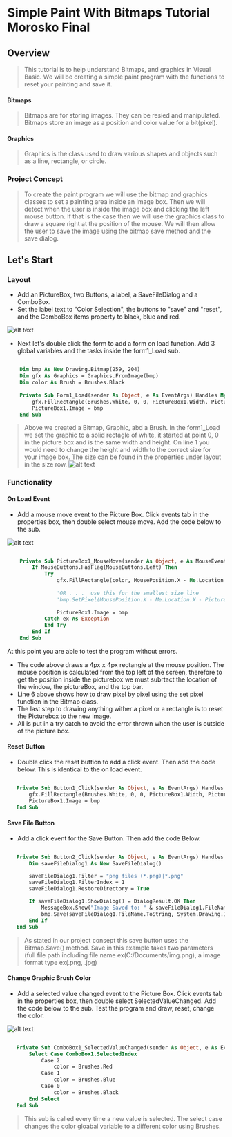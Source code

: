 # Simple Paint With Bitmaps Tutorial Morosko Final

## Overview

> This tutorial is to help understand Bitmaps, and graphics in Visual Basic. We will be creating a simple paint program with the functions to reset your painting and save it.

#### Bitmaps

> Bitmaps are for storing images. They can be resied and manipulated. Bitmaps store an image as a position and color value for a bit(pixel).

#### Graphics

> Graphics is the class used to draw various shapes and objects such as a line, rectangle, or circle.

### Project Concept

> To create the paint program we will use the bitmap and graphics classes to set a painting area inside an Image box. Then we will detect when the user is inside the image box and clicking the left mouse button. If that is the case then we will use the graphics class to draw a square right at the position of the mouse. We will then allow the user to save the image using the bitmap save method and the save dialog.

## Let's Start

### Layout

* Add an PictureBox, two Buttons, a label, a SaveFileDialog and a ComboBox.
* Set the label text to "Color Selection", the buttons to "save" and "reset", and the ComboBox items property to black, blue and red.

![alt text][img1]

* Next let's double click the form to add a form on load function. Add 3 global variables and the tasks inside the form1_Load sub.

```vb

    Dim bmp As New Drawing.Bitmap(259, 204)
    Dim gfx As Graphics = Graphics.FromImage(bmp)
    Dim color As Brush = Brushes.Black
    
    Private Sub Form1_Load(sender As Object, e As EventArgs) Handles MyBase.Load
        gfx.FillRectangle(Brushes.White, 0, 0, PictureBox1.Width, PictureBox1.Height)
        PictureBox1.Image = bmp
    End Sub

```

> Above we created a Bitmap, Graphic, abd a Brush. In the form1_Load we set the graphic to a solid rectagle of white, it started at point 0, 0 in the picture box and is the same width and height.
> On line 1 you would need to change the height and width to the correct size for your image box. The size can be found in the properties under layout in the size row.
> ![alt text][img4]

### Functionality

#### On Load Event

* Add a mouse move event to the Picture Box. Click events tab in the properties box, then double select mouse move. Add the code below to the sub.

![alt text][img2]

```vb

    Private Sub PictureBox1_MouseMove(sender As Object, e As MouseEventArgs) Handles PictureBox1.MouseMove
        If MouseButtons.HasFlag(MouseButtons.Left) Then
            Try
                gfx.FillRectangle(color, MousePosition.X - Me.Location.X - PictureBox1.Location.X - 8, MousePosition.Y - Me.Location.Y - PictureBox1.Location.Y - 30, 4, 4)
                
                'OR . . .  use this for the smallest size line
                'bmp.SetPixel(MousePosition.X - Me.Location.X - PictureBox1.Location.X - 8, MousePosition.Y - Me.Location.Y - PictureBox1.Location.Y - 30, Color.Black)
                
                PictureBox1.Image = bmp
            Catch ex As Exception
            End Try
        End If
    End Sub

```

At this point you are able to test the program without errors. 
* The code above draws a 4px x 4px rectangle at the mouse position. The mouse position is calculated from the top left of the screen, therefore to get the position inside the picturebox we must subrtact the location of the window, the pictureBox, and the top bar. 
* Line 6 above shows how to draw pixel by pixel using the set pixel function in the Bitmap class. 
* The last step to drawing anything wither a pixel or a rectangle is to reset the Picturebox to the new image.
* All is put in a try catch to avoid the error thrown when the user is outside of the picture box.

#### Reset Button

* Double click the reset buttion to add a click event. Then add the code below. This is identical to the on load event.

 ```vb
 
    Private Sub Button1_Click(sender As Object, e As EventArgs) Handles Button1.Click
        gfx.FillRectangle(Brushes.White, 0, 0, PictureBox1.Width, PictureBox1.Height)
        PictureBox1.Image = bmp
    End Sub
 
 ```
 
 #### Save File Button
 
 * Add a click event for the Save Button. Then add the code Below.
 
 ```vb
 
    Private Sub Button2_Click(sender As Object, e As EventArgs) Handles Button2.Click
        Dim saveFileDialog1 As New SaveFileDialog()

        saveFileDialog1.Filter = "png files (*.png)|*.png"
        saveFileDialog1.FilterIndex = 1
        saveFileDialog1.RestoreDirectory = True

        If saveFileDialog1.ShowDialog() = DialogResult.OK Then
            MessageBox.Show("Image Saved to: " & saveFileDialog1.FileName.ToString)
            bmp.Save(saveFileDialog1.FileName.ToString, System.Drawing.Imaging.ImageFormat.Png)
        End If
    End Sub
 
 ```
 
 > As stated in our project consept this save button uses the Bitmap.Save() method.
 > Save in this example takes two parameters (full file path including file name ex(C:/Documents/img.png), a image format type ex(.png, .jpg)
 
 #### Change Graphic Brush Color
 
 * Add a selected value changed event to the Picture Box. Click events tab in the properties box, then double select SelectedValueChanged. Add the code below to the sub. Test the program and draw, reset, change the color.

![alt text][img3]

 ```vb
 
    Private Sub ComboBox1_SelectedValueChanged(sender As Object, e As EventArgs) Handles ComboBox1.SelectedValueChanged
        Select Case ComboBox1.SelectedIndex
            Case 2
                color = Brushes.Red
            Case 1
                color = Brushes.Blue
            Case 0
                color = Brushes.Black
        End Select
    End Sub
 
 ```
 
 > This sub is called every time a new value is selected.
 > The select case changes the color gloabal variable to a different color using Brushes.

[img1]: img/fimg1.png "Tutorial img 1 shows a visual of above text. Created by Caleb Wagner."
[img2]: img/fimg2.png "Tutorial img 2 shows a visual of above text. Created by Caleb Wagner."
[img3]: img/fimg3.png "Tutorial img 3 shows a visual of above text. Created by Caleb Wagner."
[img4]: img/fimg4.png "Tutorial img 4 shows a visual of above text. Created by Caleb Wagner."

